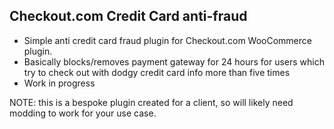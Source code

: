 ## Checkout.com Credit Card anti-fraud

- Simple anti credit card fraud plugin for Checkout.com WooCommerce plugin. 
- Basically blocks/removes payment gateway for 24 hours for users which try to check out with dodgy credit card info more than five times
- Work in progress

NOTE: this is a bespoke plugin created for a client, so will likely need modding to work for your use case.

